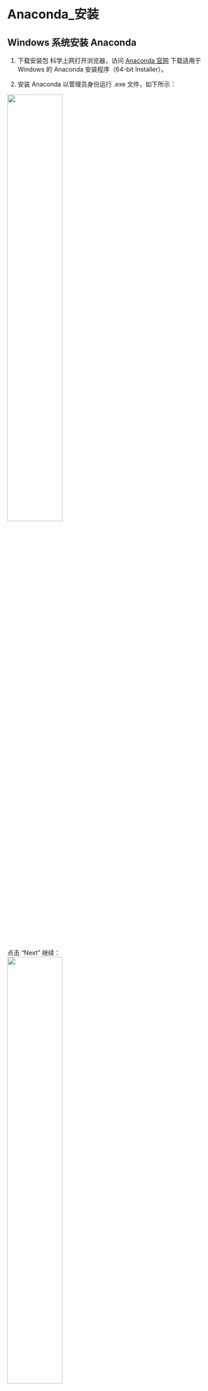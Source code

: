 # Anaconda_安装

## Windows 系统安装 Anaconda

1. 下载安装包
科学上网打开浏览器，访问 [Anaconda 官网](https://www.anaconda.com/download/) 下载适用于 Windows 的 Anaconda 安装程序（64-bit Installer）。

2. 安装 Anaconda
以管理员身份运行 .exe 文件，如下所示：
<div align="left">
<img src="./figures/001.png" width = "50%" />
</div>
点击 “Next” 继续：
<div align="left">
<img src="./figures/002.png" width = "50%" />
</div>
点击 “I Agree” 接受许可协议：
<div align="left">
<img src="./figures/003.png" width = "50%" />
</div>
选择安装类型为 “Just Me” (推荐)，点击 “Next” 继续：
<div align="left">
<img src="./figures/004.png" width = "50%" />
</div>
选择安装位置为 “D:\anaconda3”，点击 “Next” 继续：
<div align="left">
<img src="./figures/005.png" width = "50%" />
</div>
勾选图示选项，点击 “Install” 开始安装：
<div align="left">
<img src="./figures/006.png" width = "50%" />
</div>
安装完成后，点击 “Next” 继续：
<div align="left">
<img src="./figures/007.png" width = "50%" />
</div>
点击 “Next” 继续：
<div align="left">
<img src="./figures/008.png" width = "50%" />
</div>
点击 “Finish” 退出安装程序。

3. 修改系统环境变量
<div align="left">
<img src="./figures/009.png" width = "50%" />
</div>
在开始菜单搜索 “编辑系统环境变量”：
<div align="left">
<img src="./figures/010.png" width = "50%" />
</div>
点击环境变量：
<div align="left">
<img src="./figures/011.png" width = "50%" />
</div>
在系统变量中选择 “Path”，点击 “编辑”：
<div align="left">
<img src="./figures/012.png" width = "50%" />
</div>
“新建” 与 `anaconda` 相关的四个环境变量，点击 “确定” 即可。

---

## Windows 系统创建虚拟环境并打开 Jupyter Notebook
上述安装操作完成后，在开始菜单中，搜索 “cmd” 或 “命令提示符”，右键选择“以管理员身份运行” 打开终端。
依次执行以下命令：
``` 
conda --version # 查看 conda 版本，验证是否安装成功。
conda init # 修改终端配置文件以支持 Conda 环境切换。
conda create -n wchr python=3.9 # 创建 Python 3.9 虚拟环境，安装过程会提示确认安装的包及依赖项，输入 y 确认。
conda activate wchr # 激活刚刚创建的 wchr 虚拟环境。
conda install jupyter # 安装 Jupyter，同样会提示确认安装的包及依赖项，输入 y 确认。
jupyter notebook # 启动 Jupyter Notebook，并在浏览器中自动打开主页。
```
需要关闭 Jupyter Notebook 时，在 Jupyter Notebook 的主页上，点击 Files > Shut Down 停止服务器。

---

## 在虚拟环境下安装第三方库
确保在想要安装的环境中。使用 `pip` 安装指定版本的第三方库，以 ASE 为例：
```
pip install ase==3.22.1 # 3.22.1 是版本号，可以不指定
```
或者使用 `conda` 安装，以 spglib 为例：
```
conda install -c conda-forge spglib # -c 用于指定要从哪个 channel 安装
```

---

## Linux 系统安装 Anaconda

1. 下载安装包
科学上网打开浏览器，访问 [Anaconda 官网](https://www.anaconda.com/download/) 下载适用于 Linux 的 `.sh` 格式的 Anaconda 安装程序（64-bit Installer），并拖入集群。
使用命令 `chmod u+x Anaconda3-2023.07-2-Linux-x86_64.sh` 获取可执行权限。


2. 安装 Anaconda
使用命令 `ssh cu02` 切换到编译节点。
`./Anaconda3-2020.07-Linux-x86_64.sh` 运行安装包，回车开始安装，键入 `q` 跳过相关条款阅读，键入 `yes` 接受许可证。
Anaconda 默认安装在用户主目录下，直接回车即可安装。
弹出 `Do you wish the installer to initialize Anaconda3 by running conda init?` 时，键入 `no` 回车即可。

3. 修改系统环境变量
编辑 `~/.bashrc` 文件并增加一行：

```
export PATH=/home/changruiwang-ICME/anaconda3/bin:${PATH}
```

使用命令 `conda --version` 检查 Anaconda 是否安装成功。
使用命令 `python` 即可打开 Python，输入 `exit()` 退出 Python。

升级或者恢复 Anaconda 时不需要卸载，只需要下载新的安装包，然后 `./Anaconda3-2023.09-0-Linux-x86_64.sh -u` 即可。

集群 2 的账号不推荐自行安装最新的 Anaconda，因为安装进度可能会卡在 Unpacking payload 那一步。
安装旧版的 Anaconda，如 `Anaconda3-2019.07-Linux-x86_64.sh`（使用命令 `locate Anaconda` 可以在集群 2 里找到安装包，默认的 Python 3.7.3）。

---

## Linux 系统创建虚拟环境

集群断网时，命令 `conda create -n XXX --clone base` 通过克隆 base 环境创建虚拟环境 XXX。
联网时，命令 `conda create -n XXX python=3.9` 创建指定 Python 版本的虚拟环境 XXX。

`source activate XXX` 激活 XXX 环境；
`conda deactivate` 退出当前虚拟环境；
`conda env list` 查看已创建的环境；
`conda remove -n XXX --all` 删除虚拟环境。

集群里，后续自行安装的第三方库建议都安装在虚拟环境中避免污染 base 环境。
命令 `which python` 查看当前环境的 Python 执行路径。

## pip 安装注意事项

可以尝试使用国内镜像源（如清华大学的镜像源），这可以提高下载速度并绕过可能的 SSL 问题。
使用清华镜像源的方法如下：
```
pip install d2l==0.17.6 -i https://pypi.tuna.tsinghua.edu.cn/simple
```

如果不想让 pip 自动降级已有的包，可以使用 `--no-deps` 选项来禁止安装依赖项的更新或降级。
这样，pip 会仅安装指定的包，而不会更改其他已安装的包版本，例如：
```
pip install d2l==0.17.6 --no-deps
```

在某些情况下，如果不确定是否会降级已有包，可以在执行安装前，查看安装的包的当前版本，并记录下来。
安装后，可以验证包是否发生了变化。
如果遇到频繁的降级问题，也可以考虑使用 `pip freeze` 来锁定当前环境的包版本，并将其保存到一个文件中：
```
pip freeze > requirements.txt
```
安装或更新 d2l 后，再通过：
```
pip install -r requirements.txt
```
来恢复原有环境中的包版本。